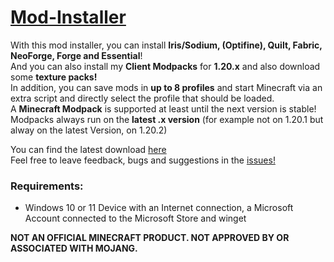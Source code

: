# [Mod-Installer](https://github.com/ZoeyVid/Mod-Installer)
With this mod installer, you can install **Iris/Sodium, (Optifine), Quilt, Fabric, NeoForge, Forge and Essential**! <br/>
And you can also install my **Client Modpacks** for **1.20.x** and also download some **texture packs!** <br/>
In addition, you can save mods in **up to 8 profiles** and start Minecraft via an extra script and directly select the profile that should be loaded. <br/>
A **Minecraft Modpack** is supported at least until the next version is stable! <br/>
Modpacks always run on the **latest .x version** (for example not on 1.20.1 but alway on the latest Version, on 1.20.2) <br/>

You can find the latest download [here](https://github.com/ZoeyVid/Mod-Installer/releases/latest/download/Installer.bat) <br/>
Feel free to leave feedback, bugs and suggestions in the [issues!](https://github.com/ZoeyVid/Mod-Installer/issues) <br/>

### Requirements:
 - Windows 10 or 11 Device with an Internet connection, a Microsoft Account connected to the Microsoft Store and winget

**NOT AN OFFICIAL MINECRAFT PRODUCT. NOT APPROVED BY OR ASSOCIATED WITH MOJANG.**
